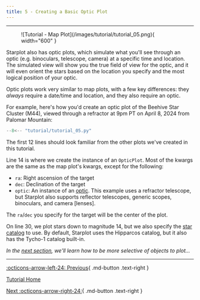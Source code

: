 ```yaml
---
title: 5 - Creating a Basic Optic Plot
---
```


---

<figure markdown="span">
  ![Tutorial - Map Plot](/images/tutorial/tutorial_05.png){ width="600" }
</figure>

Starplot also has optic plots, which simulate what you'll see through an optic (e.g. binoculars, telescope, camera) at a specific time and location. The simulated view will show you the true field of view for the optic, and it will even orient the stars based on the location you specify and the most logical position of your optic.

Optic plots work very similar to map plots, with a few key differences: they *always* require a date/time and location, and they also require an optic.

For example, here's how you'd create an optic plot of the Beehive Star Cluster (M44), viewed through a refractor at 9pm PT on April 8, 2024 from Palomar Mountain:

```python linenums="1"
--8<-- "tutorial/tutorial_05.py"
```

The first 12 lines should look familiar from the other plots we've created in this tutorial.

Line 14 is where we create the instance of an `OpticPlot`. Most of the kwargs are the same as the map plot's kwargs, except for the following: 

- `ra`: Right ascension of the target
- `dec`: Declination of the target
- `optic`: An instance of an [optic](/reference-opticplot/#starplot.optics.Optic). This example uses a refractor telescope, but Starplot also supports reflector telescopes, generic scopes, binoculars, and camera [lenses].

The `ra`/`dec` you specify for the target will be the center of the plot.

On line 30, we plot stars down to magnitude 14, but we also specify the [star catalog](/reference-data/#starplot.data.stars.StarCatalog) to use. By default, Starplot uses the Hipparcos catalog, but it also has the Tycho-1 catalog built-in.

*In the [next section](06.md), we'll learn how to be more selective of objects to plot...*

---
<div class="flex-space-between" markdown>

[:octicons-arrow-left-24: Previous](04.md){ .md-button .text-right }

[Tutorial Home](/tutorial)

[Next :octicons-arrow-right-24:](06.md){ .md-button .text-right }

</div>
